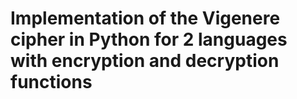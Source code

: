 # Implementation of the Vigenere cipher in Python for 2 languages ​​with encryption and decryption functions
